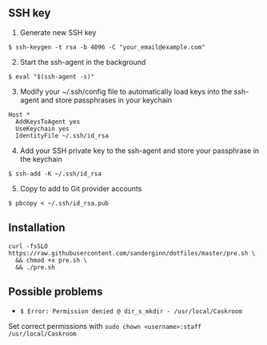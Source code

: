 ## SSH key
1. Generate new SSH key

`$ ssh-keygen -t rsa -b 4096 -C "your_email@example.com"`

2. Start the ssh-agent in the background

`$ eval "$(ssh-agent -s)"`

3. Modify your ~/.ssh/config file to automatically load keys into the ssh-agent and store passphrases in your keychain
```
Host *
  AddKeysToAgent yes
  UseKeychain yes
  IdentityFile ~/.ssh/id_rsa
```
4. Add your SSH private key to the ssh-agent and store your passphrase in the keychain

`$ ssh-add -K ~/.ssh/id_rsa`

5. Copy to add to Git provider accounts

`$ pbcopy < ~/.ssh/id_rsa.pub`

## Installation
```
curl -fsSLO https://raw.githubusercontent.com/sanderginn/dotfiles/master/pre.sh \
  && chmod +x pre.sh \
  && ./pre.sh
```

## Possible problems
* `$ Error: Permission denied @ dir_s_mkdir - /usr/local/Caskroom`

Set correct permissions with `sudo chown <username>:staff /usr/local/Caskroom`

